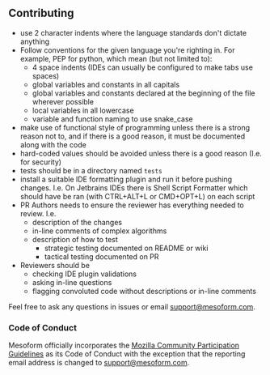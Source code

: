## Contributing
* use 2 character indents where the language standards don't dictate anything
* Follow conventions for the given language you're righting in. For example, PEP for python, which mean (but not limited to):
  * 4 space indents (IDEs can usually be configured to make tabs use spaces)
  * global variables and constants in all capitals
  * global variables and constants declared at the beginning of the file wherever possible
  * local variables in all lowercase
  * variable and function naming to use snake_case
* make use of functional style of programming unless there is a strong reason not to, and if there is a good reason, it must be documented along with the code
* hard-coded values should be avoided unless there is a good reason (I.e. for security)
* tests should be in a directory named `tests`
* install a suitable IDE formatting plugin and run it before pushing changes. I.e. On Jetbrains IDEs
 there is Shell Script Formatter which should have be ran (with CTRL+ALT+L or CMD+OPT+L) on each
 script
* PR Authors needs to ensure the reviewer has everything needed to review. I.e.
  * description of the changes
  * in-line comments of complex algorithms
  * description of how to test
    * strategic testing documented on README or wiki
    * tactical testing documented on PR
* Reviewers should be
  * checking IDE plugin validations
  * asking in-line questions
  * flagging convoluted code without descriptions or in-line comments
 
Feel free to ask any questions in issues or email [support@mesoform.com](mailto:support@mesoform.com).

### Code of Conduct

Mesoform officially incorporates the [Mozilla Community Participation Guidelines](https://www.mozilla.org/en-US/about/governance/policies/participation/) as its Code of Conduct with the exception that the reporting email address is changed to [support@mesoform.com](mailto:support@mesoform.com).
